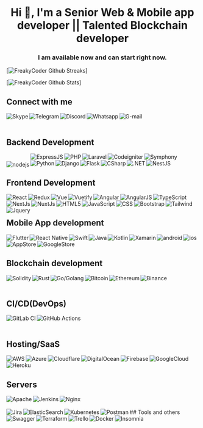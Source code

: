 
<h1 align="center">Hi 👋, I'm a Senior Web & Mobile app developer || Talented Blockchain developer</h1>
<h3 align="center">I am available now and can start right now.</h3>

  
[![FreakyCoder Github Streaks](https://github-readme-streak-stats.herokuapp.com/?user=wrathchaos&fire=eb1b0c&ring=eb1b0c&currStreakLabel=eb1b0c)]

  
[![FreakyCoder Github Stats](https://github-readme-stats.vercel.app/api?username=wrathchaos&show_icons=true&count_private=true&include_all_commits=true&title_color=eb1b0c&icon_color=eb1b0c)]
  

## Connect with me

[<img align="left" alt="Skype" src="https://img.shields.io/badge/Skype-%2300AFF0.svg?style=for-the-badge&logo=Skype&logoColor=white" />](https://join.skype.com/invite/HEJQ4r2Q0SUW)
[<img align="left" alt="Telegram" src="https://img.shields.io/badge/Telegram-2CA5E0?style=for-the-badge&logo=telegram&logoColor=white" />](https://t.me/Warriorofhwb)
[<img align="left" alt="Discord" src="https://img.shields.io/badge/Discord-%237289DA.svg?style=for-the-badge&logo=discord&logoColor=white" />](https://discord.gg/tvXjbNHpFP)
[<img align="left" alt="Whatsapp" src="https://img.shields.io/badge/WhatsApp-25D366?style=for-the-badge&logo=whatsapp&logoColor=white" />](https://web.whatsapp.com/send?phone=381613142486)
[<img align="left" alt="G-mail" src="https://img.shields.io/badge/Gmail-D14836?style=for-the-badge&logo=gmail&logoColor=white" />](https://mail.google.com/mail/?view=cm&fs=1&to=youaredev123@gmail.com&su=SUBJECT&body=BODY)


<br>
<br>

## Backend Development

<img align="left" style="margin-top:20px" alt="nodejs" src="https://img.shields.io/badge/node.js%20-%2343853D.svg?&style=for-the-badge&logo=node.js&logoColor=white" />
<img align="left" alt="ExpressJS" src="https://img.shields.io/badge/express.js-%23404d59.svg?style=for-the-badge&logo=express&logoColor=%2361DAFB" />
<img align="left" alt="PHP" src="https://img.shields.io/badge/php-%23777BB4.svg?style=for-the-badge&logo=php&logoColor=white"/>
<img align="left" alt="Laravel" src="https://img.shields.io/badge/laravel-%23FF2D20.svg?style=for-the-badge&logo=laravel&logoColor=white"/>
<img align="left" alt="Codeigniter" src="https://img.shields.io/badge/CodeIgniter-%23EF4223.svg?style=for-the-badge&logo=codeIgniter&logoColor=white"/>
<img align="left" alt="Symphony" src="https://img.shields.io/badge/symfony-%23000000.svg?style=for-the-badge&logo=symfony&logoColor=white"/>
<img align="left" alt="Python" src="https://img.shields.io/badge/python-3670A0?style=for-the-badge&logo=python&logoColor=ffdd54"/>
<img align="left" alt="Django" src="https://img.shields.io/badge/django-%23092E20.svg?style=for-the-badge&logo=django&logoColor=white"/>
<img align="left" alt="Flask" src="https://img.shields.io/badge/flask-%23000.svg?style=for-the-badge&logo=flask&logoColor=white"/>
<img align="left" alt="CSharp" src="https://img.shields.io/badge/c%23-%23239120.svg?style=for-the-badge&logo=c-sharp&logoColor=white"/>
<img align="left" alt=".NET" src="https://img.shields.io/badge/.NET-5C2D91?style=for-the-badge&logo=.net&logoColor=white"/>
<img align="left" alt="NestJS" src="https://img.shields.io/badge/nestjs-%23E0234E.svg?style=for-the-badge&logo=nestjs&logoColor=white"/>

<br>
<br>

## Frontend Development
<img align="left" alt="React" src="https://img.shields.io/badge/react-%2320232a.svg?style=for-the-badge&logo=react&logoColor=%2361DAFB"/>
<img align="left" alt="Redux" src="https://img.shields.io/badge/redux-%23593d88.svg?style=for-the-badge&logo=redux&logoColor=white"/>
<img align="left" alt="Vue" src="https://img.shields.io/badge/vuejs-%2335495e.svg?style=for-the-badge&logo=vuedotjs&logoColor=%234FC08D"/>
<img align="left" alt="Vuetify" src="https://img.shields.io/badge/Vuetify-1867C0?style=for-the-badge&logo=vuetify&logoColor=AEDDFF"/>
<img align="left" alt="Angular" src="https://img.shields.io/badge/angular-%23DD0031.svg?style=for-the-badge&logo=angular&logoColor=white"/>
<img align="left" alt="AngularJS" src="https://img.shields.io/badge/angular.js-%23E23237.svg?style=for-the-badge&logo=angularjs&logoColor=white"/>
<img align="left" alt="TypeScript" src="https://img.shields.io/badge/typescript-%23007ACC.svg?style=for-the-badge&logo=typescript&logoColor=white"/>
<img align="left" alt="NextJs" src="https://img.shields.io/badge/Next-black?style=for-the-badge&logo=next.js&logoColor=white"/>
<img align="left" alt="NuxtJs" src="https://img.shields.io/badge/Nuxt-black?style=for-the-badge&logo=nuxt.js&logoColor=white"/>
<img align="left" alt="HTML5" src="https://img.shields.io/badge/html5-%23E34F26.svg?style=for-the-badge&logo=html5&logoColor=white"/>
<img align="left" alt="JavaScript" src="https://img.shields.io/badge/javascript-%23323330.svg?style=for-the-badge&logo=javascript&logoColor=%23F7DF1E"/>
<img align="left" alt="CSS" src="https://img.shields.io/badge/css3-%231572B6.svg?style=for-the-badge&logo=css3&logoColor=white"/>
<img align="left" alt="Bootstrap" src="https://img.shields.io/badge/bootstrap-%23563D7C.svg?style=for-the-badge&logo=bootstrap&logoColor=white"/>
<img align="left" alt="Tailwind" src="https://img.shields.io/badge/tailwindcss-%2338B2AC.svg?style=for-the-badge&logo=tailwind-css&logoColor=white"/>
<img align="left" alt="Jquery" src="https://img.shields.io/badge/jquery-%230769AD.svg?style=for-the-badge&logo=jquery&logoColor=white"/>
<br>
<br>

## Mobile App development
<img align="left" alt="Flutter" src="https://img.shields.io/badge/Flutter-%2302569B.svg?style=for-the-badge&logo=Flutter&logoColor=white"/>
<img align="left" alt="React Native" src="https://img.shields.io/badge/react_native-%2361DAFB.svg?style=for-the-badge&logo=react&logoColor=%23ffffff"/>
<img align="left" alt="Swift" src="https://img.shields.io/badge/swift-F54A2A?style=for-the-badge&logo=swift&logoColor=white"/>
<img align="left" alt="Java" src="https://img.shields.io/badge/java-%23ED8B00.svg?style=for-the-badge&logo=java&logoColor=white"/>
<img align="left" alt="Kotlin" src="https://img.shields.io/badge/kotlin-%230095D5.svg?style=for-the-badge&logo=kotlin&logoColor=white"/>
<img align="left" alt="Xamarin" src="https://img.shields.io/badge/Xamarin-3199DC?style=for-the-badge&logo=xamarin&logoColor=white"/>
<img align="left" alt="android" src="https://img.shields.io/badge/Android-3DDC84?logo=android&logoColor=white&style=for-the-badge" />
<img align="left" alt="ios" src="https://img.shields.io/badge/iOS%20-%236DB33F.svg?&style=for-the-badge&logo=apple&logoColor=white" />
<img align="left" alt="AppStore" src="https://img.shields.io/badge/App_Store-0D96F6?style=for-the-badge&logo=app-store&logoColor=white" />
<img align="left" alt="GoogleStore" src="https://img.shields.io/badge/Google_Play-414141?style=for-the-badge&logo=google-play&logoColor=white" />

<br>
<br>

## Blockchain development
<img align="left" alt="Solidity" src="https://img.shields.io/badge/Solidity-%23363636.svg?style=for-the-badge&logo=solidity&logoColor=white" />
<img align="left" alt="Rust" src="https://img.shields.io/badge/rust-%23000000.svg?style=for-the-badge&logo=rust&logoColor=white" />
<img align="left" alt="Go/Golang" src="https://img.shields.io/badge/go-%2300ADD8.svg?style=for-the-badge&logo=go&logoColor=white" />
<img align="left" alt="Bitcoin" src="https://img.shields.io/badge/Bitcoin-000?style=for-the-badge&logo=bitcoin&logoColor=white" />
<img align="left" alt="Ethereum" src="https://img.shields.io/badge/Ethereum-3C3C3D?style=for-the-badge&logo=Ethereum&logoColor=white" />
<img align="left" alt="Binance" src="https://img.shields.io/badge/Binance-FCD535?style=for-the-badge&logo=binance&logoColor=white" />


<br>
<br>

## CI/CD(DevOps)
<img align="left" alt="GitLab CI" src="https://img.shields.io/badge/gitlab%20ci-%23181717.svg?style=for-the-badge&logo=gitlab&logoColor=white" />
<img align="left" alt="GitHub Actions" src="https://img.shields.io/badge/github%20actions-%232671E5.svg?style=for-the-badge&logo=githubactions&logoColor=white" />
<br>
<br>

## Hosting/SaaS
<img align="left" alt="AWS" src="https://img.shields.io/badge/AWS-%23FF9900.svg?style=for-the-badge&logo=amazon-aws&logoColor=white" />
<img align="left" alt="Azure" src="https://img.shields.io/badge/azure-%230072C6.svg?style=for-the-badge&logo=microsoftazure&logoColor=white" />
<img align="left" alt="Cloudflare" src="https://img.shields.io/badge/Cloudflare-F38020?style=for-the-badge&logo=Cloudflare&logoColor=white" />
<img align="left" alt="DigitalOcean" src="https://img.shields.io/badge/DigitalOcean-%230167ff.svg?style=for-the-badge&logo=digitalOcean&logoColor=white" />
<img align="left" alt="Firebase" src="https://img.shields.io/badge/firebase-%23039BE5.svg?style=for-the-badge&logo=firebase" />
<img align="left" alt="GoogleCloud" src="https://img.shields.io/badge/GoogleCloud-%234285F4.svg?style=for-the-badge&logo=google-cloud&logoColor=white" />
<img align="left" alt="Heroku" src="https://img.shields.io/badge/heroku-%23430098.svg?style=for-the-badge&logo=heroku&logoColor=white" />
<br>
<br>

## Servers
<img align="left" alt="Apache" src="https://img.shields.io/badge/apache-%23D42029.svg?style=for-the-badge&logo=apache&logoColor=white" />
<img align="left" alt="Jenkins" src="https://img.shields.io/badge/jenkins-%232C5263.svg?style=for-the-badge&logo=jenkins&logoColor=white" />
<img align="left" alt="Nginx" src="https://img.shields.io/badge/nginx-%23009639.svg?style=for-the-badge&logo=nginx&logoColor=white" />

<br>
<br>
## Tools and others
<img align="left" alt="Jira" src="https://img.shields.io/badge/jira-%230A0FFF.svg?style=for-the-badge&logo=jira&logoColor=white" />
<img align="left" alt="ElasticSearch" src="https://img.shields.io/badge/-ElasticSearch-005571?style=for-the-badge&logo=elasticsearch" />
<img align="left" alt="Kubernetes" src="https://img.shields.io/badge/kubernetes-%23326ce5.svg?style=for-the-badge&logo=kubernetes&logoColor=white" />
<img align="left" alt="Postman" src="https://img.shields.io/badge/Postman-FF6C37?style=for-the-badge&logo=postman&logoColor=white" />
<img align="left" alt="Swagger" src="https://img.shields.io/badge/-Swagger-%23Clojure?style=for-the-badge&logo=swagger&logoColor=white" />
<img align="left" alt="Terraform" src="https://img.shields.io/badge/terraform-%235835CC.svg?style=for-the-badge&logo=terraform&logoColor=white" />
<img align="left" alt="Trello" src="https://img.shields.io/badge/Trello-%23026AA7.svg?style=for-the-badge&logo=Trello&logoColor=white" />
<img align="left" alt="Docker" src="https://img.shields.io/badge/docker-%230db7ed.svg?style=for-the-badge&logo=docker&logoColor=white" />
<img align="left" alt="Insomnia" src="https://img.shields.io/badge/Insomnia-black?style=for-the-badge&logo=insomnia&logoColor=5849BE" />


<br>
<br>
